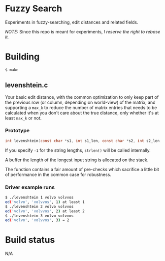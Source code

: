 
# Fuzzy Search

Experiments in fuzzy-searching, edit distances and related fields.

*NOTE:* Since this repo is meant for experiments, _I reserve the right to rebase it._

# Building

```bash
$ make
```

## levenshtein.c

Your basic edit distance, with the common optimization to only keep part of
the previous row (or column, depending on world-view) of the matrix,
and supporting a `max_k` to reduce the number of matrix entries that needs
to be calculated when you don't care about the true distance, only whether
it's at least `max_k` or not.

### Prototype

```c
int levenshtein(const char *s1, int s1_len, const char *s2, int s2_len, int max_k);
```

If you specify `-1` for the string lengths, `strlen()` will be called internally.

A buffer the length of the longest input string is allocated on the stack.

The function contains a fair amount of pre-checks which sacrifice a little bit of
performance in the common case for robustness.

### Driver example runs

```bash
$ ./levenshtein 1 volvo volvvos
ed('volvo', 'volvvos', 1) at least 1
$ ./levenshtein 2 volvo volvvos
ed('volvo', 'volvvos', 2) at least 2
$ ./levenshtein 3 volvo volvvos
ed('volvo', 'volvvos', 3) = 2
```

# Build status #

N/A
